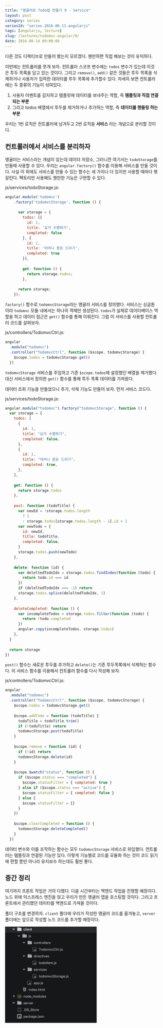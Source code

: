 ```yaml
---
title: "앵귤러로 Todo앱 만들기 9 - Service"
layout: post
category: series
seriesId: "series-2016-06-11-angularjs"
tags: [angularjs, lecture]
slug: /lectures/todomvc-angular/9/
date: 2016-06-14 09:00:09
---
```


다른 것도 디렉티브로 만들어 봤는지 모르겠다.
웬만하면 직접 해보는 것이 유익하다.

이번에는 컨트롤러를 쪼개 보자.
컨트롤러 스코프 변수에는 `todos` 변수가 있는데 이것은 투두 목록을 담고 있는 것이다.
그리고 `remove()`, `add()` 같은 것들은 투두 목록을 삭제하거나 사용자가 입력한 데이터를 투두 목록에 추가할수 있다.
자세히 보면 컨트롤러에는 두 종류의 기능이 섞여있다.

1. 사용자 이벤트를 감지하고 템플릿에 데이터를 보내주는 역할, 즉 **템플릿과 직접 연결되는 부분**
1. 그리고 todos 배열에서 투두를 제거하거나 추가하는 역할, 즉 **데이터를 핸들링 하는 부분**

우리는 1번 로직은 컨트롤러에 남겨두고 2번 로직을 **서비스** 라는 개념으로 분리할 것이다.

## 컨트롤러에서 서비스를 분리하자

앵귤러는 서비스라는 개념이 있는데 데이터 저장소, 그러니깐 여기서는 `todoStorage`를 만들때 사용할 수 있다.
우리는 `angular.factory()` 함수를 이용해 서비스를 만들 것이다.
사실 이 외에도 서비스를 만들 수 있는 함수는 세 가지나 더 있지만 사용할 때마다 헷갈린다.
팩토리만 사용해도 웬만한 기능은 구현할 수 있다.

js/services/todoStorage.js:

```javascript
angular.module('todomvc')
    .factory('todomvcStorage', function () {

      var storage = {
        todos: [{
          id: 1,
          title: '요가 수행하기',
          completed: false
        }, {
          id: 2,
          title: '어머니 용돈 드리기',
          completed: true
        }],

        get: function () {
          return storage.todos;
        },

      return storage;
    });
```

`factory()` 함수로 `todomvcStorage`라는 앵귤러 서비스를 정의했다.
서비스는 싱글톤이라 `todomvc` 모듈 내에서는 하나의 객체만 생성된다.
`todos`가 실제로 데이터베이스 역할을 하고 데이터 접근은 `get()` 함수를 통해 이뤄진다.
그럼 이 서비스를 사용할 컨트롤러 코드를 살펴보자.

js/controllers/TodomvcCtrl.js:

```javascript
angular
  .module("todomvc")
  .controller("TodomvcCtrl", function ($scope, todomvcStorage) {
    $scope.todos = todomvcStorage.get()
  })
```

`todomvcStorage` 서비스를 주입하고 기존 `$scope.todos`에 설정했던 배열을 제거했다.
대신 서비스에서 정의한 `get()` 함수를 통해 투두 목록 데이터를 가져왔다.

데이터 조회 기능을 만들었으니 추가, 삭제 기능도 만들어 보자.
먼저 서비스 코드다.

js/services/todoStorage.js:

```javascript
angular.module("todomvc").factory("todomvcStorage", function () {
  var storage = {
    todos: [
      {
        id: 1,
        title: "요가 수행하기",
        completed: false,
      },
      {
        id: 2,
        title: "어머니 용돈 드리기",
        completed: true,
      },
    ],

    get: function () {
      return storage.todos
    },

    post: function (todoTitle) {
      var newId = !storage.todos.length
        ? 1
        : storage.todos[storage.todos.length - 1].id + 1
      var newTodo = {
        id: newId,
        title: todoTitle,
        completed: false,
      }
      storage.todos.push(newTodo)
    },

    delete: function (id) {
      var deleltedTodoIdx = storage.todos.findIndex(function (todo) {
        return todo.id === id
      })
      if (deleltedTodoIdx === -1) return
      storage.todos.splice(deleltedTodoIdx, 1)
    },

    deleteCompleted: function () {
      var incompleteTodos = storage.todos.filter(function (todo) {
        return !todo.completed
      })
      angular.copy(incompleteTodos, storage.todos)
    },
  }

  return storage
})
```

`post()` 함수는 새로운 투두를 추가하고 `delete()`는 기존 투두목록에서 삭제하는 함수다.
이 서비스 함수를 이용해서 컨트롤러 함수를 다시 작성해 보자.

js/controllers/TodomvcCtrl.js:

```javascript
angular
  .module("todomvc")
  .controller("TodomvcCtrl", function ($scope, todomvcStorage) {
    $scope.todos = todomvcStorage.get()

    $scope.addTodo = function (todoTitle) {
      todoTitle = todoTitle.trim()
      if (!todoTitle) return
      todomvcStorage.post(todoTitle)
    }

    $scope.remove = function (id) {
      if (!id) return
      todomvcStorage.delete(id)
    }

    $scope.$watch("status", function () {
      if ($scope.status === "completed") {
        $scope.statusFilter = { completed: true }
      } else if ($scope.status === "active") {
        $scope.statusFilter = { completed: false }
      } else {
        $scope.statusFilter = {}
      }
    })

    $scope.clearCompleted = function () {
      todomvcStorage.deleteCompleted()
    }
  })
```

데이터 변수와 이를 조작하는 함수는 모두 `todomvcStorage` 서비스로 위임했다.
컨트롤러는 템플릿과 연결된 기능만 있다.
이렇게 기능별로 코드를 모듈화 하는 것이 코드 읽기에 편할 뿐만 아니라 유지보수 하는데도 훨씬 좋다.

## 중간 정리

여기까지 프론트 작업은 거의 다했다.
다음 시간부터는 백엔드 작업을 진행할 예정이다.
노드 위에 익스프레스 엔진을 얹고 우리가 만든 앵귤러 앱을 호스팅할 것이다.
그리고 프론트에서 관리했던 데이터를 백엔드로 가져올 것이다.

폴더 구조를 변경하자.
`client` 폴더에 우리가 작성한 앵귤러 코드를 옮겨놓고,
`server` 폴더에는 앞으로 작성할 노드 코드를 추가할 예정이다.

![](/assets/imgs/2016/lecture-todomvc-angular-12-result1.png)
